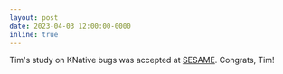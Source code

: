 ```yaml
---
layout: post
date: 2023-04-03 12:00:00-0000
inline: true
---
```


Tim's study on KNative bugs was accepted at
[SESAME](https://sesame23.github.io/).  Congrats, Tim!
